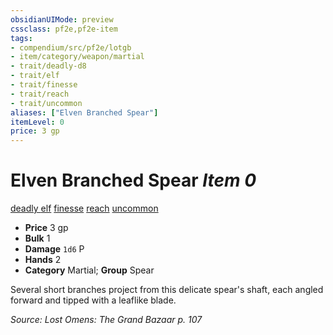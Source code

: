```yaml
---
obsidianUIMode: preview
cssclass: pf2e,pf2e-item
tags:
- compendium/src/pf2e/lotgb
- item/category/weapon/martial
- trait/deadly-d8
- trait/elf
- trait/finesse
- trait/reach
- trait/uncommon
aliases: ["Elven Branched Spear"]
itemLevel: 0
price: 3 gp
---
```

# Elven Branched Spear *Item 0*  
[deadly <d8>](../../../rules/traits/deadly.md)  [elf](../../../rules/traits/elf.md)  [finesse](../../../rules/traits/finesse.md)  [reach](../../../rules/traits/reach.md)  [uncommon](../../../rules/traits/uncommon.md)  

- **Price** 3 gp
- **Bulk** 1
- **Damage** `1d6` P
- **Hands** 2
- **Category** Martial; **Group** Spear 

Several short branches project from this delicate spear's shaft, each angled forward and tipped with a leaflike blade.

*Source: Lost Omens: The Grand Bazaar p. 107*